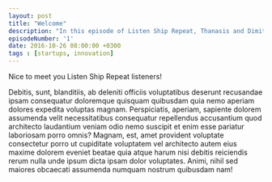 ```yaml
---
layout: post
title: "Welcome"
description: "In this episode of Listen Ship Repeat, Thanasis and Dimitri talk about this and that."
episodeNumber: '1'
date: 2016-10-26 08:00:00 +0300
tags : [startups, innovation]
---
```


Nice to meet you Listen Ship Repeat listeners!

Debitis, sunt, blanditiis, ab deleniti officiis voluptatibus deserunt recusandae ipsam consequatur doloremque quisquam quibusdam quia nemo aperiam dolores expedita voluptas magnam. Perspiciatis, aperiam, sapiente dolorem assumenda velit necessitatibus consequatur repellendus accusantium quod architecto laudantium veniam odio nemo suscipit et enim esse pariatur laboriosam porro omnis? Magnam, est, amet provident voluptate consectetur porro ut cupiditate voluptatem vel architecto autem eius maxime dolorem eveniet beatae quia atque harum nisi debitis reiciendis rerum nulla unde ipsum dicta ipsam dolor voluptates. Animi, nihil sed maiores obcaecati assumenda numquam nostrum quibusdam nam!
